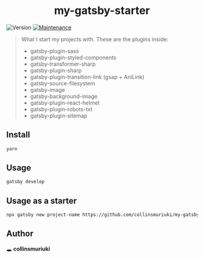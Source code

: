 <h1 align="center">my-gatsby-starter</h1>
<p>
  <img alt="Version" src="https://img.shields.io/badge/version-0.1.0-blue.svg?cacheSeconds=2592000" />
  <a href="https://github.com/gatsbyjs/gatsby-starter-hello-world/graphs/commit-activity" target="_blank">
    <img alt="Maintenance" src="https://img.shields.io/badge/Maintained%3F-yes-green.svg" />
  </a>
</p>

> What I start my projects with. These are the plugins inside:
>* gatsby-plugin-sass
>* gatsby-plugin-styled-components
>* gatsby-transformer-sharp
>* gatsby-plugin-sharp
>* gatsby-plugin-transition-link (gsap + AniLink)
>* gatsby-source-filesystem
>* gatsby-image
>* gatsby-background-image
>* gatsby-plugin-react-helmet
>* gatsby-plugin-robots-txt
>* gatsby-plugin-sitemap


## Install

```sh
yarn
```

## Usage

```sh
gatsby develop
```

## Usage as a starter

```sh
npx gatsby new project-name https://github.com/collinsmuriuki/my-gatsby-starter
```

## Author

🕳 **collinsmuriuki**